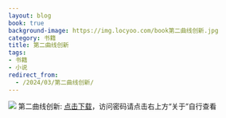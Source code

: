 ```yaml
---
layout: blog
book: true
background-image: https://img.locyoo.com/book第二曲线创新.jpg
category: 书籍
title: 第二曲线创新
tags:
- 书籍
- 小说
redirect_from:
  - /2024/03/第二曲线创新/
---
```

![](https://img.locyoo.com/book第二曲线创新.jpg)
第二曲线创新: <a name = "ref1" href="https://url18.ctfile.com/f/50983618-1226041456-974314?p=3619">点击下载</a>，访问密码请点击右上方“关于”自行查看